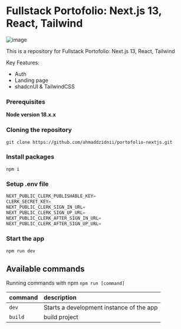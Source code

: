 # Fullstack Portofolio: Next.js 13, React, Tailwind

![image](https://github.com/AntonioErdeljac/next13-trello/assets/23248726/fd260249-82fa-4588-a67a-69bb4eb09067)


This is a repository for Fullstack Portofolio: Next.js 13, React, Tailwind


Key Features:
- Auth 
- Landing page
- shadcnUI & TailwindCSS

### Prerequisites

**Node version 18.x.x**

### Cloning the repository

```shell
git clone https://github.com/ahmaddzidnii/portofolio-nextjs.git
```

### Install packages

```shell
npm i
```

### Setup .env file


```js
NEXT_PUBLIC_CLERK_PUBLISHABLE_KEY=
CLERK_SECRET_KEY=
NEXT_PUBLIC_CLERK_SIGN_IN_URL=
NEXT_PUBLIC_CLERK_SIGN_UP_URL=
NEXT_PUBLIC_CLERK_AFTER_SIGN_IN_URL=
NEXT_PUBLIC_CLERK_AFTER_SIGN_UP_URL=

```


### Start the app

```shell
npm run dev
```

## Available commands

Running commands with npm `npm run [command]`

| command         | description                              |
| :-------------- | :--------------------------------------- |
| `dev`           | Starts a development instance of the app |
| `build`           | build project |
